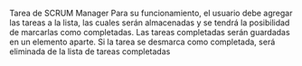 Tarea de SCRUM Manager
Para su funcionamiento, el usuario debe agregar las tareas a la lista, las cuales serán almacenadas
y se tendrá la posibilidad de marcarlas como completadas.
Las tareas completadas serán guardadas en un elemento aparte.
Si la tarea se desmarca como completada, será eliminada de la lista de tareas completadas
